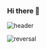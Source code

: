 ### Hi there 👋
![header](https://capsule-render.vercel.app/api?type=wave&color=auto&height=300&section=header&text=My%20Space&fontSize=90)

![reversal](https://capsule-render.vercel.app/api?type=slice&reversal=true&color=gradient)
